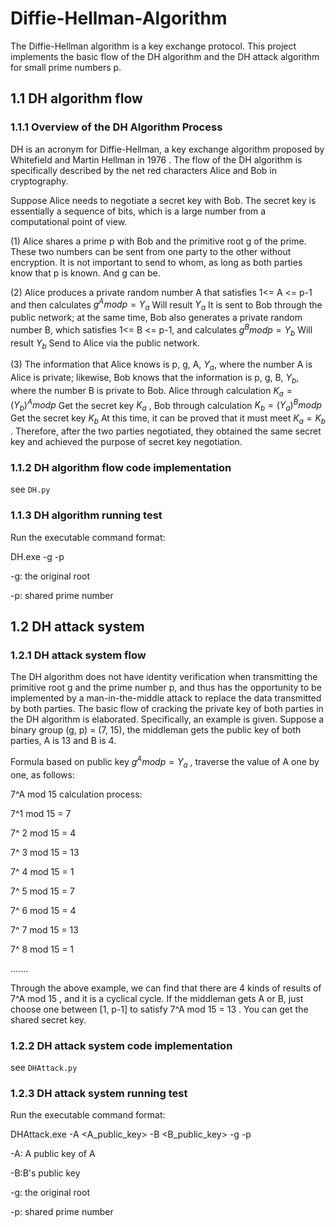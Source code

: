 # Diffie-Hellman-Algorithm
The Diffie-Hellman algorithm is a key exchange protocol. This project implements the basic flow of the DH algorithm and the DH attack algorithm for small prime numbers p.

## 1.1 DH algorithm flow

### 1.1.1 Overview of the DH Algorithm Process

DH is an acronym for Diffie-Hellman, a key exchange algorithm proposed by Whitefield and Martin Hellman in 1976 . The flow of the DH algorithm is specifically described by the net red characters Alice and Bob in cryptography.

Suppose Alice needs to negotiate a secret key with Bob. The secret key is essentially a sequence of bits, which is a large number from a computational point of view.

(1)   Alice shares a prime p with Bob and the primitive root g of the prime. These two numbers can be sent from one party to the other without encryption. It is not important to send to whom, as long as both parties know that p is known. And g can be.

(2)   Alice produces a private random number A that satisfies 1<= A <= p-1 and then calculates $g^{A}mod p = Y_{a}$ Will result $Y_{a}$ It is sent to Bob through the public network; at the same time, Bob also generates a private random number B, which satisfies 1<= B <= p-1, and calculates $g^{B}mod p = Y_{b}$ Will result $Y_{b}$ Send to Alice via the public network.

(3)   The information that Alice knows is p, g, A, $Y_{a}$, where the number A is Alice is private; likewise, Bob knows that the information is p, g, B, $Y_{b}$, where the number B is private to Bob. Alice through calculation $K_{a}=(Y_{b})^{A}mod p$ Get the secret key $K_{a}$ , Bob through calculation $K_{b}=(Y_{a})^{B}mod p$ Get the secret key $K_{b}$ At this time, it can be proved that it must meet $K_{a} = K_{b}$ . Therefore, after the two parties negotiated, they obtained the same secret key and achieved the purpose of secret key negotiation.

### 1.1.2 DH algorithm flow code implementation
see `DH.py`

### 1.1.3 DH algorithm running test

Run the executable command format:

DH.exe -g <base> -p <prime>

-g: the original root

-p: shared prime number

## 1.2 DH attack system

### 1.2.1 DH attack system flow

The DH algorithm does not have identity verification when transmitting the primitive root g and the prime number p, and thus has the opportunity to be implemented by a man-in-the-middle attack to replace the data transmitted by both parties. The basic flow of cracking the private key of both parties in the DH algorithm is elaborated. Specifically, an example is given. Suppose a binary group (g, p) = (7, 15), the middleman gets the public key of both parties, A is 13 and B is 4.

Formula based on public key $g^{A} mod p = Y_{a}$ , traverse the value of A one by one, as follows:

7^A mod 15 calculation process:

7^1 mod 15 = 7

7^ 2 mod 15 = 4

7^ 3 mod 15 = 13

7^ 4 mod 15 = 1

7^ 5 mod 15 = 7

7^ 6 mod 15 = 4

7^ 7 mod 15 = 13

7^ 8 mod 15 = 1

.......

Through the above example, we can find that there are 4 kinds of results of 7^A mod 15 , and it is a cyclical cycle. If the middleman gets A or B, just choose one between [1, p-1] to satisfy 7^A mod 15 = 13 . You can get the shared secret key.

### 1.2.2 DH attack system code implementation
see `DHAttack.py`

### 1.2.3 DH attack system running test

Run the executable command format:

DHAttack.exe -A <A_public_key> -B <B_public_key> -g <base> -p <prime>

-A: A public key of A

-B:B's public key

-g: the original root

-p: shared prime number

